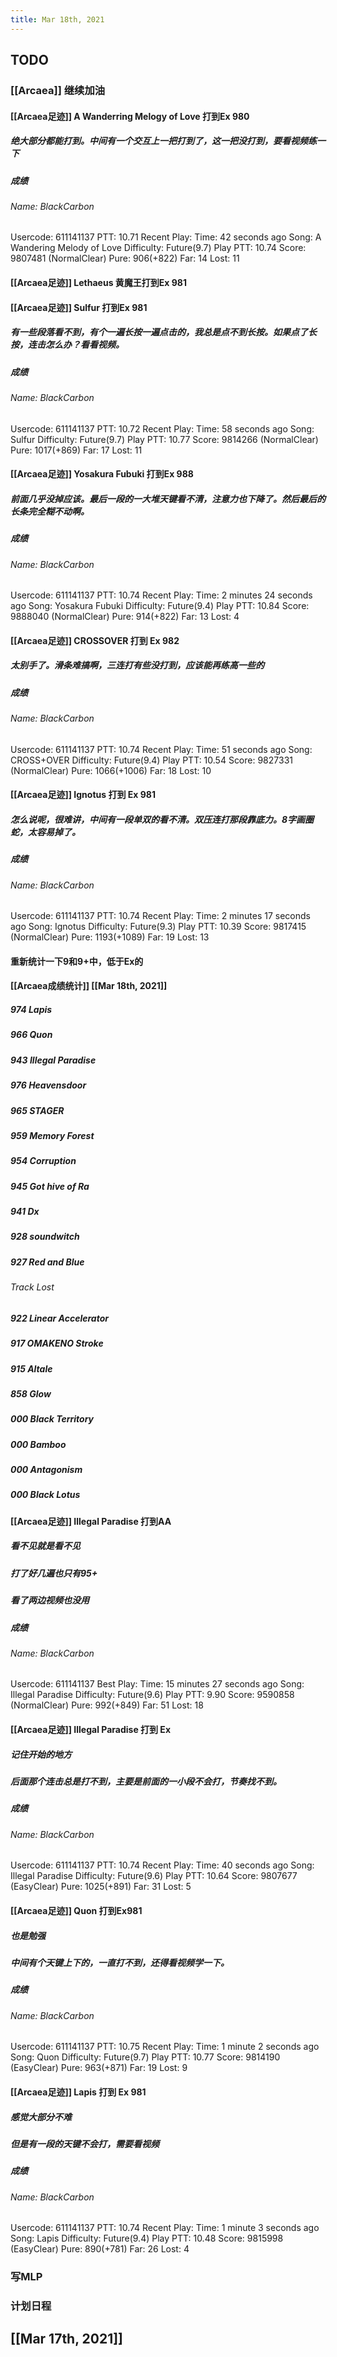 ```yaml
---
title: Mar 18th, 2021
---
```


## TODO
### [[Arcaea]] 继续加油
#### [[Arcaea足迹]] A Wanderring Melogy of Love 打到Ex 980
##### 绝大部分都能打到。中间有一个交互上一把打到了，这一把没打到，要看视频练一下
##### 成绩
###### Name: BlackCarbon
Usercode: 611141137
PTT: 10.71
Recent Play:
Time: 42 seconds ago
Song: A Wandering Melody of Love
Difficulty: Future(9.7)
Play PTT: 10.74
Score: 9807481 (NormalClear)
Pure: 906(+822)
Far: 14
Lost: 11
#### [[Arcaea足迹]] Lethaeus 黄魔王打到Ex 981
#### [[Arcaea足迹]] Sulfur 打到Ex 981
##### 有一些段落看不到，有个一遍长按一遍点击的，我总是点不到长按。如果点了长按，连击怎么办？看看视频。
##### 成绩
###### Name: BlackCarbon
Usercode: 611141137
PTT: 10.72
Recent Play:
Time: 58 seconds ago
Song: Sulfur
Difficulty: Future(9.7)
Play PTT: 10.77
Score: 9814266 (NormalClear)
Pure: 1017(+869)
Far: 17
Lost: 11
#### [[Arcaea足迹]] Yosakura Fubuki 打到Ex 988
##### 前面几乎没掉应该。最后一段的一大堆天键看不清，注意力也下降了。然后最后的长条完全糊不动啊。
##### 成绩
###### Name: BlackCarbon
Usercode: 611141137
PTT: 10.74
Recent Play:
Time: 2 minutes 24 seconds ago
Song: Yosakura Fubuki
Difficulty: Future(9.4)
Play PTT: 10.84
Score: 9888040 (NormalClear)
Pure: 914(+822)
Far: 13
Lost: 4
#### [[Arcaea足迹]] CROSSOVER 打到 Ex 982
##### 太别手了。滑条难搞啊，三连打有些没打到，应该能再练高一些的
##### 成绩
###### Name: BlackCarbon
Usercode: 611141137
PTT: 10.74
Recent Play:
Time: 51 seconds ago
Song: CROSS+OVER
Difficulty: Future(9.4)
Play PTT: 10.54
Score: 9827331 (NormalClear)
Pure: 1066(+1006)
Far: 18
Lost: 10
#### [[Arcaea足迹]] Ignotus 打到 Ex 981
##### 怎么说呢，很难讲，中间有一段单双的看不清。双压连打那段靠底力。8字画圈蛇，太容易掉了。
##### 成绩
###### Name: BlackCarbon
Usercode: 611141137
PTT: 10.74
Recent Play:
Time: 2 minutes 17 seconds ago
Song: Ignotus
Difficulty: Future(9.3)
Play PTT: 10.39
Score: 9817415 (NormalClear)
Pure: 1193(+1089)
Far: 19
Lost: 13
#### 重新统计一下9和9+中，低于Ex的
#### [[Arcaea成绩统计]] [[Mar 18th, 2021]]
##### **974 Lapis**
##### **_966 Quon_**
##### **_943 Illegal Paradise_**
##### 976 Heavensdoor
##### 965 STAGER
##### 959 Memory Forest
##### 954 Corruption
##### 945 Got hive of Ra
##### 941 Dx
##### 928 soundwitch
##### 927 Red and Blue
###### Track Lost
##### 922 Linear Accelerator
##### 917 OMAKENO Stroke
##### 915 Altale
##### 858 Glow
##### 000 Black Territory
##### 000 Bamboo
##### 000 Antagonism
##### 000 Black Lotus
#### [[Arcaea足迹]]  Illegal Paradise 打到AA
##### 看不见就是看不见
##### 打了好几遍也只有95+
##### 看了两边视频也没用
##### 成绩
###### Name: BlackCarbon
Usercode: 611141137
Best Play:
Time: 15 minutes 27 seconds ago
Song: Illegal Paradise
Difficulty: Future(9.6)
Play PTT: 9.90
Score: 9590858 (NormalClear)
Pure: 992(+849)
Far: 51
Lost: 18
#### [[Arcaea足迹]]   Illegal Paradise 打到 Ex
##### 记住开始的地方
##### 后面那个连击总是打不到，主要是前面的一小段不会打，节奏找不到。
##### 成绩
###### Name: BlackCarbon
Usercode: 611141137
PTT: 10.74
Recent Play:
Time: 40 seconds ago
Song: Illegal Paradise
Difficulty: Future(9.6)
Play PTT: 10.64
Score: 9807677 (EasyClear)
Pure: 1025(+891)
Far: 31
Lost: 5
#### [[Arcaea足迹]] Quon 打到Ex981
##### 也是勉强
##### 中间有个天键上下的，一直打不到，还得看视频学一下。
##### 成绩
###### Name: BlackCarbon
Usercode: 611141137
PTT: 10.75
Recent Play:
Time: 1 minute 2 seconds ago
Song: Quon
Difficulty: Future(9.7)
Play PTT: 10.77
Score: 9814190 (EasyClear)
Pure: 963(+871)
Far: 19
Lost: 9
#### [[Arcaea足迹]] Lapis 打到 Ex 981
##### 感觉大部分不难
##### 但是有一段的天键不会打，需要看视频
##### 成绩
###### Name: BlackCarbon
Usercode: 611141137
PTT: 10.74
Recent Play:
Time: 1 minute 3 seconds ago
Song: Lapis
Difficulty: Future(9.4)
Play PTT: 10.48
Score: 9815998 (EasyClear)
Pure: 890(+781)
Far: 26
Lost: 4
### 写MLP
### 计划日程
## [[Mar 17th, 2021]]
##
